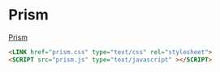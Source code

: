 # Prism

[Prism](http://prismjs.com/)

```html
<LINK href="prism.css" type="text/css" rel="stylesheet">
<SCRIPT src="prism.js" type="text/javascript" ></SCRIPT>
```

